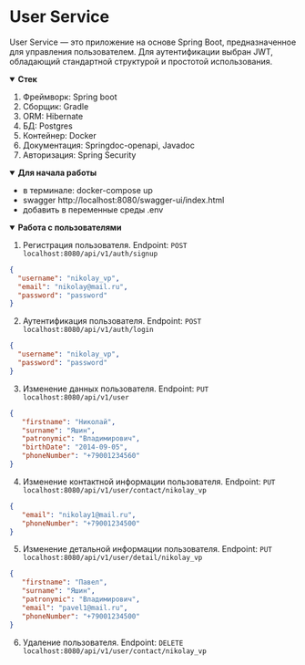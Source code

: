 # User Service

User Service — это приложение на основе Spring Boot,
предназначенное для управления пользователем. Для аутентификации выбран JWT,
обладающий стандартной структурой и простотой использования.

<details open>
<summary><b>Стек</b></summary>

1. Фреймворк: Spring boot
2. Сборщик: Gradle
3. ORM: Hibernate
4. БД: Postgres
5. Контейнер: Docker
6. Документация: Springdoc-openapi, Javadoc
7. Авторизация: Spring Security

</details>

<details open> 
<summary><b>Для начала работы</b></summary>

* в терминале: docker-compose up
* swagger http://localhost:8080/swagger-ui/index.html
* добавить в переменные среды .env

</details>

<details open> 
<summary><b>Работа с пользователями</b></summary>

1. Регистрация пользователя. 
Endpoint: ``POST localhost:8080/api/v1/auth/signup``

```json
{
  "username": "nikolay_vp",
  "email": "nikolay@mail.ru",
  "password": "password"
}
```

2. Аутентификация пользователя. 
Endpoint: ``POST localhost:8080/api/v1/auth/login``

```json
{
  "username": "nikolay_vp",
  "password": "password"
}
```

3. Изменение данных пользователя.
   Endpoint: ``PUT localhost:8080/api/v1/user``

```json
{
   "firstname": "Николай",
   "surname": "Яшин",
   "patronymic": "Владимирович",
   "birthDate": "2014-09-05",
   "phoneNumber": "+79001234560"
}
```

4. Изменение контактной информации пользователя.
   Endpoint: ``PUT localhost:8080/api/v1/user/contact/nikolay_vp``

```json
{
   "email": "nikolay1@mail.ru",
   "phoneNumber": "+79001234500"
}
```

5. Изменение детальной информации пользователя.
Endpoint: ``PUT localhost:8080/api/v1/user/detail/nikolay_vp``

```json
{   
   "firstname": "Павел",
   "surname": "Яшин",
   "patronymic": "Владимирович",
   "email": "pavel1@mail.ru",
   "phoneNumber": "+79001234500"
}
```

6. Удаление пользователя.
Endpoint: ``DELETE localhost:8080/api/v1/user/contact/nikolay_vp``


</details>
